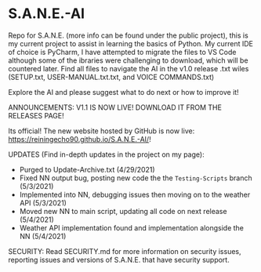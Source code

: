 # S.A.N.E.-AI
Repo for S.A.N.E. (more info can be found under the public project), this is my current project to assist in learning the basics of Python. My current IDE of choice is PyCharm, I have attempted to migrate the files to VS Code although some of the ibraries were challenging to download, which will be countered later. Find all files to navigate the AI in the v1.0 release .txt wiles (SETUP.txt, USER-MANUAL.txt.txt, and VOICE COMMANDS.txt)

Explore the AI and please suggest what to do next or how to improve it!

ANNOUNCEMENTS: 
V1.1 IS NOW LIVE! DOWNLOAD IT FROM THE RELEASES PAGE!

Its official! The new website hosted by GitHub is now live: https://reiningecho90.github.io/S.A.N.E.-AI/!

UPDATES (Find in-depth updates in the project on my page):
- Purged to Update-Archive.txt (4/29/2021)
- Fixed NN output bug, posting new code the the `Testing-Scripts` branch (5/3/2021)
- Implemented into NN, debugging issues then moving on to the weather API (5/3/2021)
- Moved new NN to main script, updating all code on next release (5/4/2021)
- Weather API implementation found and implementation alongside the NN (5/4/2021)

SECURITY:
Read SECURITY.md for more information on security issues, reporting issues and versions of S.A.N.E. that have security support.
